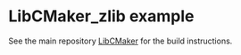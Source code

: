 # LibCMaker_zlib example

See the main repository [LibCMaker](https://github.com/LibCMaker/LibCMaker) for the build instructions.
